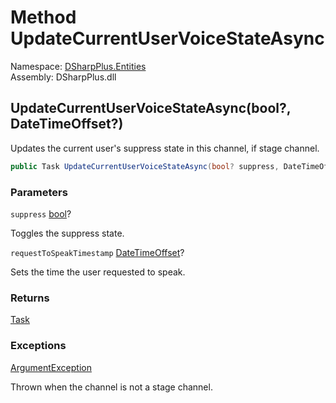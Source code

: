 # Method UpdateCurrentUserVoiceStateAsync

Namespace: [DSharpPlus.Entities](DSharpPlus.Entities.md)  
Assembly: DSharpPlus.dll

## <a id="DSharpPlus_Entities_DiscordChannel_UpdateCurrentUserVoiceStateAsync_System_Nullable_System_Boolean__System_Nullable_System_DateTimeOffset__"></a>UpdateCurrentUserVoiceStateAsync\(bool?, DateTimeOffset?\)

Updates the current user's suppress state in this channel, if stage channel.

```csharp
public Task UpdateCurrentUserVoiceStateAsync(bool? suppress, DateTimeOffset? requestToSpeakTimestamp = null)
```

### Parameters

`suppress` [bool](https://learn.microsoft.com/dotnet/api/system.boolean)?

Toggles the suppress state.

`requestToSpeakTimestamp` [DateTimeOffset](https://learn.microsoft.com/dotnet/api/system.datetimeoffset)?

Sets the time the user requested to speak.

### Returns

[Task](https://learn.microsoft.com/dotnet/api/system.threading.tasks.task)

### Exceptions

[ArgumentException](https://learn.microsoft.com/dotnet/api/system.argumentexception)

Thrown when the channel is not a stage channel.


